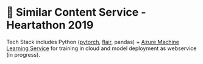 # 📑 Similar Content Service - Heartathon 2019

Tech Stack includes Python ([pytorch](https://github.com/pytorch/pytorch), [flair](https://github.com/zalandoresearch/flair), pandas) + [Azure Machine Learning Service](https://azure.microsoft.com/en-gb/services/machine-learning-service/) for training in cloud and model deployment as webservice (in progress).




